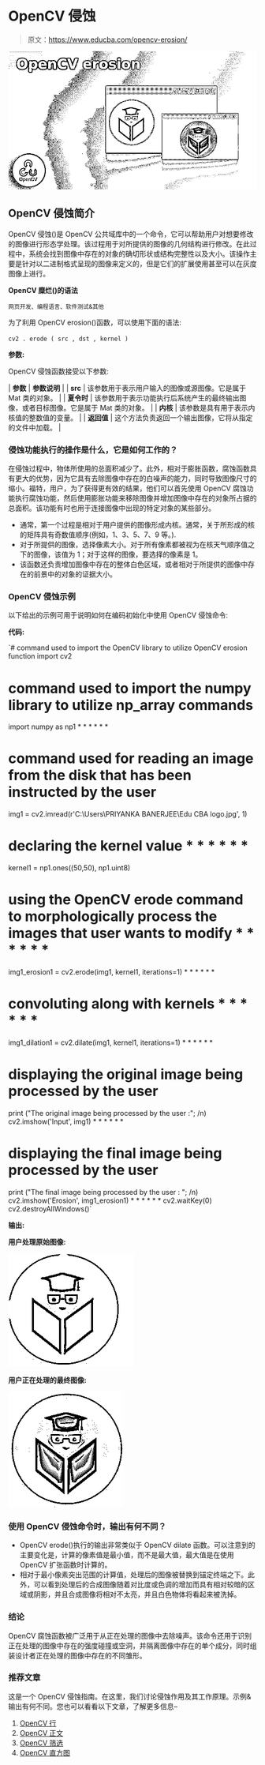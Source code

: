 # OpenCV 侵蚀

> 原文：<https://www.educba.com/opencv-erosion/>

![OpenCV erosion](img/48e3f62a89677bb286036250afaa6f0b.png)



## OpenCV 侵蚀简介

OpenCV 侵蚀()是 OpenCV 公共域库中的一个命令，它可以帮助用户对想要修改的图像进行形态学处理。该过程用于对所提供的图像的几何结构进行修改。在此过程中，系统会找到图像中存在的对象的确切形状或结构完整性以及大小。该操作主要是针对以二进制格式呈现的图像来定义的，但是它们的扩展使用甚至可以在灰度图像上进行。

**OpenCV 糜烂()的语法**

<small>网页开发、编程语言、软件测试&其他</small>

为了利用 OpenCV erosion()函数，可以使用下面的语法:

`cv2 . erode ( src , dst , kernel )`

**参数:**

OpenCV 侵蚀函数接受以下参数:

| **参数** | **参数说明** |
| **src** | 该参数用于表示用户输入的图像或源图像。它是属于 Mat 类的对象。 |
| **夏令时** | 该参数用于表示功能执行后系统产生的最终输出图像，或者目标图像。它是属于 Mat 类的对象。 |
| **内核** | 该参数是具有用于表示内核值的整数值的变量。 |
| **返回值** | 这个方法负责返回一个输出图像，它将从指定的文件中加载。 |

### 侵蚀功能执行的操作是什么，它是如何工作的？

在侵蚀过程中，物体所使用的总面积减少了。此外，相对于膨胀函数，腐蚀函数具有更大的优势，因为它具有去除图像中存在的白噪声的能力，同时导致图像尺寸的缩小。福特，用户，为了获得更有效的结果，他们可以首先使用 OpenCV 腐蚀功能执行腐蚀功能，然后使用膨胀功能来移除图像并增加图像中存在的对象所占据的总面积。该功能有时也用于连接图像中出现的特定对象的某些部分。

*   通常，第一个过程是相对于用户提供的图像形成内核。通常，关于所形成的核的矩阵具有奇数值顺序(例如，1、3、5、7、9 等。).
*   对于所提供的图像，选择像素大小。对于所有像素都被视为在核天气顺序值之下的图像，该值为 1；对于这样的图像，要选择的像素是 1。
*   该函数还负责增加图像中存在的整体白色区域，或者相对于所提供的图像中存在的前景中的对象的证据大小。

### OpenCV 侵蚀示例

以下给出的示例可用于说明如何在编码初始化中使用 OpenCV 侵蚀命令:

**代码:**

`# command used to import the OpenCV library to utilize OpenCV erosion function
import cv2
# command used to import the numpy library to utilize np_array commands
import numpy as np1 * * * * * *
# command used for reading an image from the disk that has been instructed by the user
img1 = cv2.imread(r'C:\Users\PRIYANKA BANERJEE\Edu CBA logo.jpg', 1)
# declaring the kernel value * * * * * *
kernel1 = np1.ones((50,50), np1.uint8)
# using the OpenCV erode command to morphologically process the images that user wants to modify * * * * * *
img1_erosion1 = cv2.erode(img1, kernel1, iterations=1) * * * * * *
# convoluting along with kernels * * * * * *
img1_dilation1 = cv2.dilate(img1, kernel1, iterations=1) * * * * * *
# displaying the original image being processed by the user
print ("The original image being processed by the user :"; /n)
cv2.imshow('Input', img1) * * * * * *
# displaying the final image being processed by the user
print ("The final image being processed by the user : "; /n)
cv2.imshow('Erosion', img1_erosion1) * * * * * *
cv2.waitKey(0)
cv2.destroyAllWindows()`

**输出:**

**用户处理原始图像:**

![OpenCV erosion op 1](img/bc0827774c554daa9026adb322fcab27.png)



**用户正在处理的最终图像:**

![OpenCV erosion op 2](img/a8306b0054a8716a5a18474aea7fe7d7.png)



### 使用 OpenCV 侵蚀命令时，输出有何不同？

*   OpenCV erode()执行的输出非常类似于 OpenCV dilate 函数。可以注意到的主要变化是，计算的像素值是最小值，而不是最大值，最大值是在使用 OpenCV 扩张函数时计算的。
*   相对于最小像素突出范围的计算值，处理后的图像被替换到锚定终端之下。此外，可以看到处理后的合成图像随着对比度或色调的增加而具有相对较暗的区域或阴影，并且合成图像将相对不太亮，并且白色物体将看起来被洗掉。

### 结论

OpenCV 腐蚀函数被广泛用于从正在处理的图像中去除噪声。该命令还用于识别正在处理的图像中存在的强度碰撞或空洞，并隔离图像中存在的单个成分，同时组装设计者正在处理的图像中存在的不同雏形。

### 推荐文章

这是一个 OpenCV 侵蚀指南。在这里，我们讨论侵蚀作用及其工作原理。示例&输出有何不同。您也可以看看以下文章，了解更多信息–

1.  [OpenCV 行](https://www.educba.com/opencv-line/)
2.  [OpenCV 正文](https://www.educba.com/opencv-text/)
3.  [OpenCV 筛选](https://www.educba.com/opencv-sift/)
4.  [OpenCV 直方图](https://www.educba.com/opencv-histogram/)





